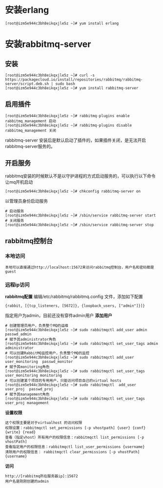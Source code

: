 # 安装erlang
```vim shell
[root@izm5e944c3bh8eikqxjle5z ~]# yum install erlang
```

# 安装rabbitmq-server
## 安装
```vim shell
[root@izm5e944c3bh8eikqxjle5z ~]# curl -s https://packagecloud.io/install/repositories/rabbitmq/rabbitmq-server/script.deb.sh | sudo bash
[root@izm5e944c3bh8eikqxjle5z ~]# yum install rabbitmq-server
```
## 启用插件
```vim shell
[root@izm5e944c3bh8eikqxjle5z ~]# rabbitmq-plugins enable rabbitmq_management 启动
[root@izm5e944c3bh8eikqxjle5z ~]# rabbitmq-plugins disable rabbitmq_management 关闭
```
rabbitmq-server 安装后是默认启动了插件的，如果插件关闭，是无法开启rabbitmq-server服务的。
## 开启服务
rabbitmq安装的时候默认不是以守护进程的方式启动服务的，可以执行以下命令让mq开机启动
```vim shell
[root@izm5e944c3bh8eikqxjle5z ~]# chkconfig rabbitmq-server on
```
以管理员身份启动服务
```vim shell
# 启动服务
[root@izm5e944c3bh8eikqxjle5z ~]# /sbin/service rabbitmq-server start
# 关闭服务
[root@izm5e944c3bh8eikqxjle5z ~]# /sbin/service rabbitmq-server stop
```
## rabbitmq控制台
### 本地访问
    本地可以直接通过http://localhost:15672来访问rabbitmq控制台，用户名和密码都是guest
### 远程ip访问
**rabbitmq配置**
编辑/etc/rabbitmq/rabbitmq.config 文件，添加如下配置
```vim shell
{rabbit, [{tcp_listeners, [5672]}, {loopback_users, ["admin"]}]}
```
指定用户为admin，目前还没有穿件admin用户
**添加用户**
```vim shell
# 创建管理员用户，负责整个MQ的运维
[root@izm5e944c3bh8eikqxjle5z ~]# sudo rabbitmqctl add_user admin passwd_admin 
# 赋予其administrator角色
[root@izm5e944c3bh8eikqxjle5z ~]# sudo rabbitmqctl set_user_tags admin administrator 
# 可以创建RabbitMQ监控用户，负责整个MQ的监控
[root@izm5e944c3bh8eikqxjle5z ~]# sudo rabbitmqctl add_user  user_monitoring  passwd_monitor  
# 赋予其monitoring角色
[root@izm5e944c3bh8eikqxjle5z ~]# sudo rabbitmqctl set_user_tags user_monitoring monitoring  
# 可以创建某个项目的专用用户，只能访问项目自己的virtual hosts
[root@izm5e944c3bh8eikqxjle5z ~]# sudo rabbitmqctl  add_user  user_proj  passwd_proj  
# 赋予其management角色
[root@izm5e944c3bh8eikqxjle5z ~]# sudo rabbitmqctl set_user_tags user_proj management 
```
**设置权限**    

    这个权限主要是对于virtualhost 的访问权限    
    权限设置：rabbitmqctl set_permissions [-p vhostpath] {user} {conf} {write} {read} 
    查看（指定vhost）所有用户的权限信息：rabbitmqctl list_permissions [-p vhostPath]
    查看指定用户的权限信息：rabbitmqctl list_user_permissions {username}    
    清除用户的权限信息： rabbitmqctl clear_permissions [-p vhostPath] {username}    
**访问**    

    http://[rabbitmq所在服务器ip]:15672     
    用户名是刚刚创建的admin

